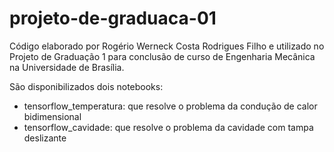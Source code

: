 # projeto-de-graduaca-01

Código elaborado por Rogério Werneck Costa Rodrigues Filho e utilizado no Projeto de Graduação 1 para conclusão de curso de Engenharia Mecânica na Universidade de Brasília. 

São disponibilizados dois notebooks:
- tensorflow_temperatura: que resolve o problema da condução de calor bidimensional
- tensorflow_cavidade: que resolve o problema da cavidade com tampa deslizante
